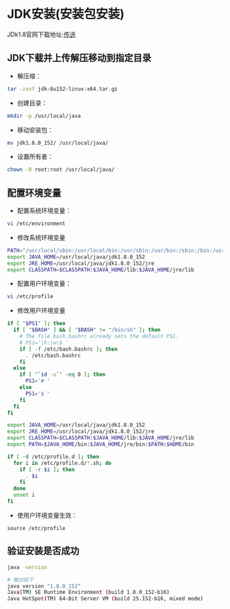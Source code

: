 # JDK安装(安装包安装)
JDk1.8官网下载地址:[传送](https://www.oracle.com/java/technologies/javase/javase8u211-later-archive-downloads.html)

## JDK下载并上传解压移动到指定目录
- 解压缩：
```bash
tar -zxvf jdk-8u152-linux-x64.tar.gz
```
- 创建目录：
```bash
mkdir -p /usr/local/java
```
- 移动安装包：
```bash
mv jdk1.8.0_152/ /usr/local/java/
```
- 设置所有者：
```bash
chown -R root:root /usr/local/java/
```

## 配置环境变量
- 配置系统环境变量：
```bash
vi /etc/environment
```
- 修改系统环境变量
```bash
PATH="/usr/local/sbin:/usr/local/bin:/usr/sbin:/usr/bin:/sbin:/bin:/usr/games:/usr/local/games"
export JAVA_HOME=/usr/local/java/jdk1.8.0_152
export JRE_HOME=/usr/local/java/jdk1.8.0_152/jre
export CLASSPATH=$CLASSPATH:$JAVA_HOME/lib:$JAVA_HOME/jre/lib
```

- 配置用户环境变量：
```bash
vi /etc/profile
```
- 修改用户环境变量
```bash
if [ "$PS1" ]; then
  if [ "$BASH" ] && [ "$BASH" != "/bin/sh" ]; then
    # The file bash.bashrc already sets the default PS1.
    # PS1='\h:\w\$ '
    if [ -f /etc/bash.bashrc ]; then
      . /etc/bash.bashrc
    fi
  else
    if [ "`id -u`" -eq 0 ]; then
      PS1='# '
    else
      PS1='$ '
    fi
  fi
fi

export JAVA_HOME=/usr/local/java/jdk1.8.0_152
export JRE_HOME=/usr/local/java/jdk1.8.0_152/jre
export CLASSPATH=$CLASSPATH:$JAVA_HOME/lib:$JAVA_HOME/jre/lib
export PATH=$JAVA_HOME/bin:$JAVA_HOME/jre/bin:$PATH:$HOME/bin

if [ -d /etc/profile.d ]; then
  for i in /etc/profile.d/*.sh; do
    if [ -r $i ]; then
      . $i
    fi
  done
  unset i
fi
```

- 使用户环境变量生效：
```linux
source /etc/profile
```

## 验证安装是否成功
```bash
java -version

# 输出如下
java version "1.8.0_152"
Java(TM) SE Runtime Environment (build 1.8.0_152-b16)
Java HotSpot(TM) 64-Bit Server VM (build 25.152-b16, mixed mode)
```